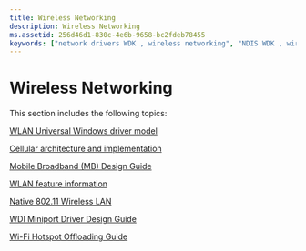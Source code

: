 ```yaml
---
title: Wireless Networking
description: Wireless Networking
ms.assetid: 256d46d1-830c-4e6b-9658-bc2fdeb78455
keywords: ["network drivers WDK , wireless networking", "NDIS WDK , wireless networking", "wireless networking WDK"]
---
```


# Wireless Networking


This section includes the following topics:

[WLAN Universal Windows driver model](wifi-universal-driver-model.md)

[Cellular architecture and implementation](cellular-architecture-and-driver-model.md)

[Mobile Broadband (MB) Design Guide](mobile-broadband--mb--design-guide.md)

[WLAN feature information](wlan-feature-information.md)

[Native 802.11 Wireless LAN](native-802-11-wireless-lan4.md)

[WDI Miniport Driver Design Guide](wdi-miniport-driver-design-guide.md)

[Wi-Fi Hotspot Offloading Guide](wi-fi-hotspot-offloading-guide.md)

 

 





